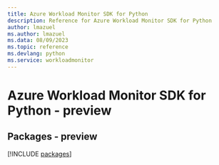 ```yaml
---
title: Azure Workload Monitor SDK for Python
description: Reference for Azure Workload Monitor SDK for Python
author: lmazuel
ms.author: lmazuel
ms.data: 08/09/2023
ms.topic: reference
ms.devlang: python
ms.service: workloadmonitor
---
```

# Azure Workload Monitor SDK for Python - preview
## Packages - preview
[!INCLUDE [packages](workload-monitor-index.md)]